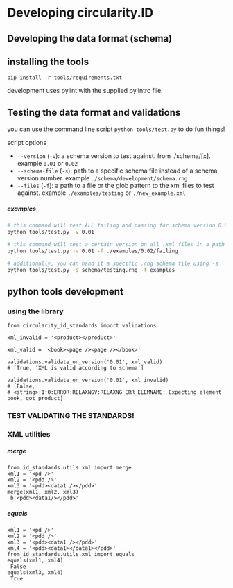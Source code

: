 
# Developing circularity.ID

## Developing the data format (schema)

## installing the tools

`pip install -r tools/requirements.txt`

development uses pylint with the supplied pylintrc file.

## Testing the data format and validations

you can use the command line script `python tools/test.py` to do fun things!

script options
- `--version` (`-v`): a schema version to test against.  from ./schema/[x]. example `0.01` or `0.02`
- `--schema-file` (`-s`): path to a specific schema file instead of a schema version number. example `./schema/development/schema.rng`
- `--files` (`-f`): a path to a file or the glob pattern to the xml files to test against. example `./examples/testing` or `./new_example.xml`

##### examples

```bash
# this command will test ALL failing and passing for schema version 0.01
python tools/test.py -v 0.01
```

```bash
# this command will test a certain version on all .xml files in a path
python tools/test.py -v 0.01 -f ./examples/0.02/failing
```

```bash
# additionally, you can hand it a specific .rng schema file using -s
python tools/test.py -s schema/testing.rng -f examples
```


## python tools development

### using the library

```
from circularity_id_standards import validations

xml_invalid = '<product></product>'

xml_valid = '<book><page /><page /></book>'

validations.validate_on_version('0.01', xml_valid)
# [True, 'XML is valid according to schema']

validations.validate_on_version('0.01', xml_invalid)
# [False,
# <string>:1:0:ERROR:RELAXNGV:RELAXNG_ERR_ELEMNAME: Expecting element book, got product]
```

### TEST VALIDATING THE STANDARDS!

### XML utilities

##### merge
```
from id_standards.utils.xml import merge
xml1 = '<pd />'
xml2 = '<pdd />'
xml3 = '<pdd><data1 /></pdd>'
merge(xml1, xml2, xml3)
 b'<pdd><data1/></pdd>'
```

##### equals
```
xml1 = '<pd />'
xml2 = '<pdd />'
xml3 = '<pdd><data1 /></pdd>'
xml4 = '<pdd><data1></data1></pdd>'
from id_standards.utils.xml import equals
equals(xml1, xml4)
 False
equals(xml3, xml4)
 True
```
